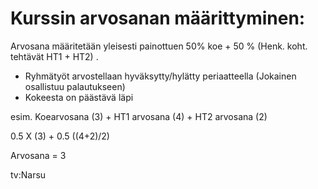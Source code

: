 Kurssin arvosanan määrittyminen:
================================

Arvosana määritetään yleisesti painottuen 50% koe + 50 % (Henk. koht. tehtävät HT1 + HT2) .

  * Ryhmätyöt arvostellaan hyväksytty/hylätty periaatteella (Jokainen osallistuu palautukseen)
  * Kokeesta on päästävä läpi  

esim. Koearvosana (3) + HT1 arvosana (4) + HT2 arvosana (2)

0.5 X (3) + 0.5 ((4+2)/2)

Arvosana = 3 

tv:Narsu
